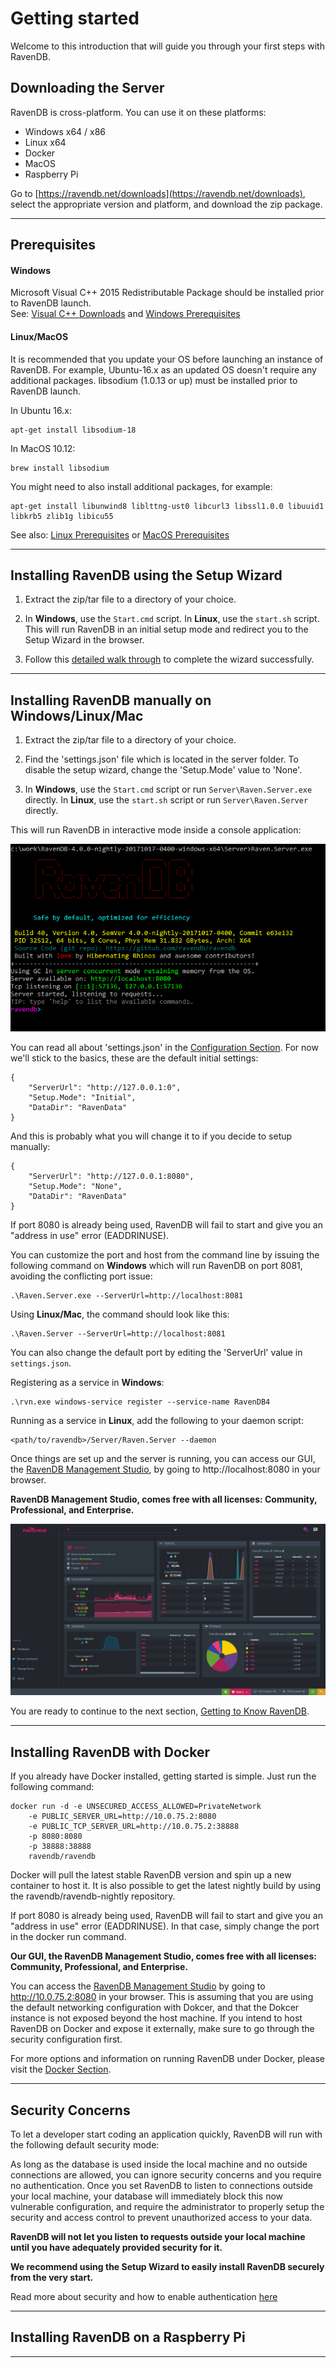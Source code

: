 # Getting started

Welcome to this introduction that will guide you through your first steps with RavenDB.

## Downloading the Server  

RavenDB is cross-platform. You can use it on these platforms:

- Windows x64 / x86  
- Linux x64  
- Docker 
- MacOS  
- Raspberry Pi   

Go to [https://ravendb.net/downloads](https://ravendb.net/downloads), select the appropriate version and platform, and download the zip package.   

<hr />

## Prerequisites  

#### Windows
Microsoft Visual C++ 2015 Redistributable Package should be installed prior to RavenDB launch.  
See: [Visual C++ Downloads](https://support.microsoft.com/en-us/help/2977003/the-latest-supported-visual-c-downloads) and [Windows Prerequisites](https://docs.microsoft.com/en-us/dotnet/core/windows-prerequisites)

#### Linux/MacOS
It is recommended that you update your OS before launching an instance of RavenDB.
For example, Ubuntu-16.x as an updated OS doesn't require any additional packages.
libsodium (1.0.13 or up) must be installed prior to RavenDB launch.

In Ubuntu 16.x: 

    apt-get install libsodium-18

In MacOS 10.12: 

    brew install libsodium


You might need to also install additional packages, for example:

    apt-get install libunwind8 liblttng-ust0 libcurl3 libssl1.0.0 libuuid1 libkrb5 zlib1g libicu55


See also: [Linux Prerequisites](https://docs.microsoft.com/en-us/dotnet/core/linux-prerequisites) or [MacOS Prerequisites](https://docs.microsoft.com/en-us/dotnet/core/macos-prerequisites)

<hr />

## Installing RavenDB using the Setup Wizard

1. Extract the zip/tar file to a directory of your choice.  

2. In <strong>Windows</strong>, use the `Start.cmd` script. In <strong>Linux</strong>, use the `start.sh` script. This will run RavenDB in an initial setup mode and redirect you to the Setup Wizard in the browser.

3. Follow this [detailed walk through](setup-wizard) to complete the wizard successfully. 

<hr />

## Installing RavenDB manually on Windows/Linux/Mac

1. Extract the zip/tar file to a directory of your choice.  

2. Find the 'settings.json' file which is located in the server folder. To disable the setup wizard, change the 'Setup.Mode' value to 'None'.

3. In <strong>Windows</strong>, use the `Start.cmd` script or run `Server\Raven.Server.exe` directly.  In <strong>Linux</strong>, use the `start.sh` script or run `Server\Raven.Server` directly.  

This will run RavenDB in interactive mode inside a console application:

![Figure 1: RavenDB console.](images\console.png) 

You can read all about 'settings.json' in the [Configuration Section](). For now we'll stick to the basics, these are the default initial settings:  

    {  
        "ServerUrl": "http://127.0.0.1:0",
        "Setup.Mode": "Initial",
        "DataDir": "RavenData"
    }  

And this is probably what you will change it to if you decide to setup manually:

    {  
        "ServerUrl": "http://127.0.0.1:8080",
        "Setup.Mode": "None",
        "DataDir": "RavenData"
    }  
 

If port 8080 is already being used, RavenDB will fail to start and give you an "address in use" error (EADDRINUSE).

You can customize the port and host from the command line by issuing the following command on <strong>Windows</strong> which will run RavenDB on port 8081, avoiding the conflicting port issue:    

    .\Raven.Server.exe --ServerUrl=http://localhost:8081

Using <strong>Linux/Mac</strong>, the command should look like this:

    .\Raven.Server --ServerUrl=http://localhost:8081

You can also change the default port by editing the 'ServerUrl' value in `settings.json`.

Registering as a service in <strong>Windows</strong>:

    .\rvn.exe windows-service register --service-name RavenDB4


Running as a service in <strong>Linux</strong>, add the following to your daemon script:

    <path/to/ravendb>/Server/Raven.Server --daemon


Once things are set up and the server is running, you can access our GUI, the [RavenDB Management Studio](..\studio\overview.markdown), by going to http://localhost:8080 in your browser.

<strong>RavenDB Management Studio, comes free with all licenses: Community, Professional, and Enterprise. </strong>

![Figure 2: Accessing the Studio for the first time.](images\dashboard.png)

You are ready to continue to the next section, [Getting to Know RavenDB](getting-to-know).

<hr />

## Installing RavenDB with Docker

If you already have Docker installed, getting started is simple. Just run the following command:

    docker run -d -e UNSECURED_ACCESS_ALLOWED=PrivateNetwork 
        -e PUBLIC_SERVER_URL=http://10.0.75.2:8080 
        -e PUBLIC_TCP_SERVER_URL=http://10.0.75.2:38888 
        -p 8080:8080 
        -p 38888:38888 
        ravendb/ravendb

Docker will pull the latest stable RavenDB version and spin up a new container to host it. It is also possible to get the latest nightly build by using the ravendb/ravendb-nightly repository.

If port 8080 is already being used, RavenDB will fail to start and give you an "address in use" error (EADDRINUSE). In that case, simply change the port in the docker run command.

<strong>Our GUI, the RavenDB Management Studio, comes free with all licenses: Community, Professional, and Enterprise. </strong>

You can access the [RavenDB Management Studio](..\studio\overview.markdown) by going to http://10.0.75.2:8080 in your browser. This is assuming that you are using the default networking
configuration with Dokcer, and that the Dokcer instance is not exposed beyond the host machine. If you intend to host RavenDB on Docker and expose it 
externally, make sure to go through the security configuration first. 

For more options and information on running RavenDB under Docker, please visit the [Docker Section]().

<hr />

## Security Concerns

To let a developer start coding an application quickly, RavenDB will run with the following default security mode:

As long as the database is used inside the local machine and no outside connections are allowed, you can ignore security concerns 
and you require no authentication. Once you set RavenDB to listen to connections outside your local machine, 
your database will immediately block this now vulnerable configuration, and require the administrator to properly setup the security and 
access control to prevent unauthorized access to your data.

<strong>RavenDB will not let you listen to requests outside your local machine until you have adequately provided security for it.  </strong>  

<strong>We recommend using the Setup Wizard to easily install RavenDB securely from the very start.  </strong>

Read more about security and how to enable authentication [here]()

<hr />

## Installing RavenDB on a Raspberry Pi

<hr />

